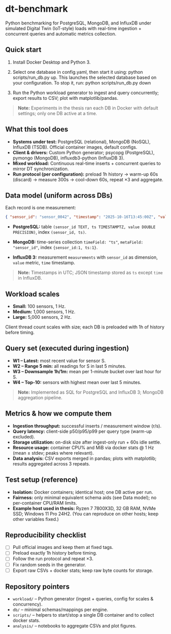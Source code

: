 # dt-benchmark

Python benchmarking for PostgreSQL, MongoDB, and InfluxDB under simulated Digital Twin (IoT-style) loads with real-time ingestion + concurrent queries and automatic metrics collection.

## Quick start

1. Install Docker Desktop and Python 3.

2. Select one database in config.yaml, then start it using: python scripts/run_db.py up. This launches the selected database based on your configuration. To stop it, run: python scripts/run_db.py down

3. Run the Python workload generator to ingest and query concurrently; export results to CSV; plot with matplotlib/pandas.

> **Note:** Experiments in the thesis ran each DB in Docker with default settings; only one DB active at a time.

## What this tool does

- **Systems under test:** PostgreSQL (relational), MongoDB (NoSQL), InfluxDB (TSDB). Official container images, default configs.
- **Client & drivers:** Custom Python generator; psycopg (PostgreSQL), pymongo (MongoDB), influxdb3-python (InfluxDB 3).
- **Mixed workload:** Continuous real-time inserts + concurrent queries to mirror DT synchronization.
- **Run protocol (per configuration):** preload 1h history → warm-up 60s (discard) → measure 300s → cool-down 60s, repeat ×3 and aggregate.

## Data model (uniform across DBs)

Each record is one measurement:

```json
{ "sensor_id": "sensor_0042", "timestamp": "2025-10-16T13:45:00Z", "value": 23.7 }
```

- **PostgreSQL:** table `(sensor_id TEXT, ts TIMESTAMPTZ, value DOUBLE PRECISION)`, index `(sensor_id, ts)`.

- **MongoDB:** time-series collection `timeField: "ts"`, `metaField: "sensor_id"`, index `{sensor_id:1, ts:1}`.

- **InfluxDB 3:** measurement `measurements` with `sensor_id` as dimension, `value` metric, `time` timestamp.

> **Note:** Timestamps in UTC; JSON timestamp stored as `ts` except `time` in InfluxDB.

## Workload scales

- **Small:** 100 sensors, 1 Hz.
- **Medium:** 1,000 sensors, 1 Hz.
- **Large:** 5,000 sensors, 2 Hz.

Client thread count scales with size; each DB is preloaded with 1h of history before timing.

## Query set (executed during ingestion)

- **W1 – Latest:** most recent value for sensor S.
- **W2 – Range 5 min:** all readings for S in last 5 minutes.
- **W3 – Downsample 1h/1m:** mean per 1-minute bucket over last hour for S.
- **W4 – Top-10:** sensors with highest mean over last 5 minutes.

> **Note:** Implemented as SQL for PostgreSQL and InfluxDB 3; MongoDB aggregation pipeline.

## Metrics & how we compute them

- **Ingestion throughput:** successful inserts / measurement window (r/s).
- **Query latency:** client-side p50/p95/p99 per query type (warm-up excluded).
- **Storage utilization:** on-disk size after ingest-only run + 60s idle settle.
- **Resource usage:** container CPU% and MiB via docker stats @ 1 Hz (mean ± stdev; peaks where relevant).
- **Data analysis:** CSV exports merged in pandas; plots with matplotlib; results aggregated across 3 repeats.

## Test setup (reference)

- **Isolation:** Docker containers; identical host; one DB active per run.
- **Fairness:** only minimal equivalent schema aids (see Data model); no per-container CPU/RAM limits.
- **Example host used in thesis:** Ryzen 7 7800X3D, 32 GB RAM, NVMe SSD; Windows 11 Pro 24H2. (You can reproduce on other hosts; keep other variables fixed.)

## Reproducibility checklist

- [ ] Pull official images and keep them at fixed tags.
- [ ] Preload exactly 1h history before timing.
- [ ] Follow the run protocol and repeat ×3.
- [ ] Fix random seeds in the generator.
- [ ] Export raw CSVs + docker stats; keep raw byte counts for storage.

## Repository pointers

- `workload/` – Python generator (ingest + queries, config for scales & concurrency).
- `db/` – minimal schemas/mappings per engine.
- `scripts/` – helpers to start/stop a single DB container and to collect docker stats.
- `analysis/` – notebooks to aggregate CSVs and plot figures.
